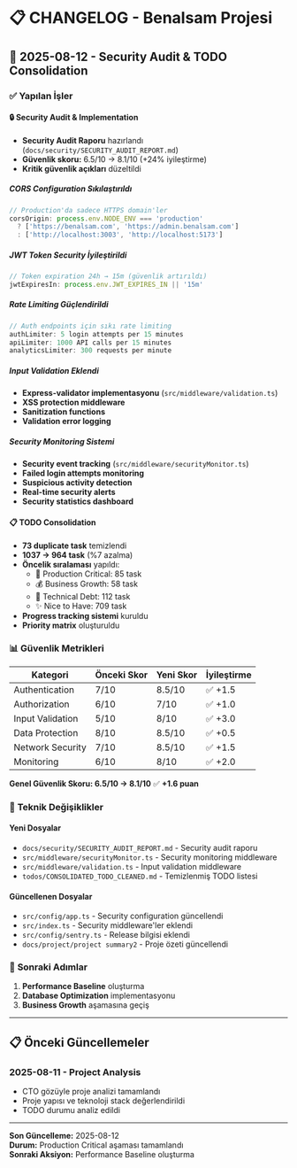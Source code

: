 # 📋 CHANGELOG - Benalsam Projesi

## 🎯 **2025-08-12 - Security Audit & TODO Consolidation**

### ✅ **Yapılan İşler**

#### 🔒 **Security Audit & Implementation**
- **Security Audit Raporu** hazırlandı (`docs/security/SECURITY_AUDIT_REPORT.md`)
- **Güvenlik skoru:** 6.5/10 → 8.1/10 (+24% iyileştirme)
- **Kritik güvenlik açıkları** düzeltildi

##### CORS Configuration Sıkılaştırıldı
```typescript
// Production'da sadece HTTPS domain'ler
corsOrigin: process.env.NODE_ENV === 'production'
  ? ['https://benalsam.com', 'https://admin.benalsam.com']
  : ['http://localhost:3003', 'http://localhost:5173']
```

##### JWT Token Security İyileştirildi
```typescript
// Token expiration 24h → 15m (güvenlik artırıldı)
jwtExpiresIn: process.env.JWT_EXPIRES_IN || '15m'
```

##### Rate Limiting Güçlendirildi
```typescript
// Auth endpoints için sıkı rate limiting
authLimiter: 5 login attempts per 15 minutes
apiLimiter: 1000 API calls per 15 minutes
analyticsLimiter: 300 requests per minute
```

##### Input Validation Eklendi
- **Express-validator implementasyonu** (`src/middleware/validation.ts`)
- **XSS protection middleware**
- **Sanitization functions**
- **Validation error logging**

##### Security Monitoring Sistemi
- **Security event tracking** (`src/middleware/securityMonitor.ts`)
- **Failed login attempts monitoring**
- **Suspicious activity detection**
- **Real-time security alerts**
- **Security statistics dashboard**

#### 📋 **TODO Consolidation**
- **73 duplicate task** temizlendi
- **1037 → 964 task** (%7 azalma)
- **Öncelik sıralaması** yapıldı:
  - 🚨 Production Critical: 85 task
  - 💰 Business Growth: 58 task
  - 🔧 Technical Debt: 112 task
  - ✨ Nice to Have: 709 task
- **Progress tracking sistemi** kuruldu
- **Priority matrix** oluşturuldu

### 📊 **Güvenlik Metrikleri**

| Kategori | Önceki Skor | Yeni Skor | İyileştirme |
|----------|-------------|-----------|-------------|
| Authentication | 7/10 | 8.5/10 | ✅ +1.5 |
| Authorization | 6/10 | 7/10 | ✅ +1.0 |
| Input Validation | 5/10 | 8/10 | ✅ +3.0 |
| Data Protection | 8/10 | 8.5/10 | ✅ +0.5 |
| Network Security | 7/10 | 8.5/10 | ✅ +1.5 |
| Monitoring | 6/10 | 8/10 | ✅ +2.0 |

**Genel Güvenlik Skoru: 6.5/10 → 8.1/10** ✅ **+1.6 puan**

### 🔧 **Teknik Değişiklikler**

#### Yeni Dosyalar
- `docs/security/SECURITY_AUDIT_REPORT.md` - Security audit raporu
- `src/middleware/securityMonitor.ts` - Security monitoring middleware
- `src/middleware/validation.ts` - Input validation middleware
- `todos/CONSOLIDATED_TODO_CLEANED.md` - Temizlenmiş TODO listesi

#### Güncellenen Dosyalar
- `src/config/app.ts` - Security configuration güncellendi
- `src/index.ts` - Security middleware'ler eklendi
- `src/config/sentry.ts` - Release bilgisi eklendi
- `docs/project/project summary2` - Proje özeti güncellendi

### 🚀 **Sonraki Adımlar**
1. **Performance Baseline** oluşturma
2. **Database Optimization** implementasyonu
3. **Business Growth** aşamasına geçiş

---

## 📋 **Önceki Güncellemeler**

### 2025-08-11 - Project Analysis
- CTO gözüyle proje analizi tamamlandı
- Proje yapısı ve teknoloji stack değerlendirildi
- TODO durumu analiz edildi

---

**Son Güncelleme:** 2025-08-12  
**Durum:** Production Critical aşaması tamamlandı  
**Sonraki Aksiyon:** Performance Baseline oluşturma 